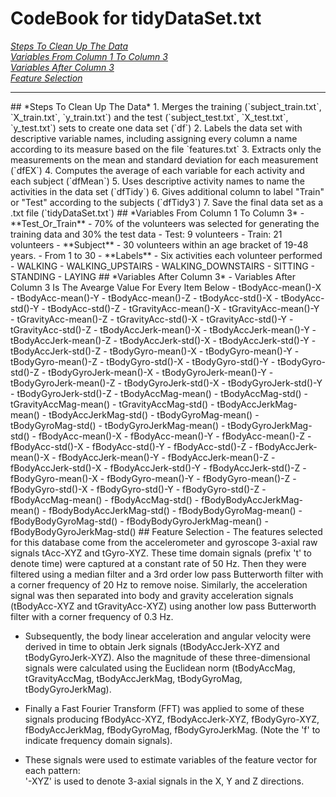 # CodeBook for tidyDataSet.txt
[*Steps To Clean Up The Data*](#Steps)<br/>
[*Variables From Column 1 To Column 3*](#Variables)<br/>
[*Variables After Column 3*](#Data)<br/> 
[*Feature Selection*](#FeatureSelection)

***

<a name="Steps"/>
## *Steps To Clean Up The Data*
  1. Merges the training (`subject_train.txt`, `X_train.txt`, `y_train.txt`) and the test (`subject_test.txt`, `X_test.txt`, `y_test.txt`) sets to create one data set (`df`)
  2. Labels the data set with descriptive variable names, including assigning every column a name according to its measure based on the file `features.txt`
  3. Extracts only the measurements on the mean and standard deviation for each measurement (`dfEX`)
  4. Computes the average of each variable for each activity and each subject (`dfMean`)
  5. Uses descriptive activity names to name the activities in the data set (`dfTidy`)
  6. Gives additional column to label "Train" or "Test" according to the subjects (`dfTidy3`)
  7. Save the final data set as a .txt file (`tidyDataSet.txt`)


<a name="Variables"/>
## *Variables From Column 1 To Column 3*
  - **Test_Or_Train**
    - 70% of the volunteers was selected for generating the training data and 30% the test data
      - Test: 9 volunteers
      - Train: 21 volunteers
  - **Subject**
    - 30 volunteers within an age bracket of 19-48 years.
    - From 1 to 30
  - **Labels**
    - Six activities each volunteer performed
      - WALKING
      - WALKING_UPSTAIRS
      - WALKING_DOWNSTAIRS
      - SITTING
      - STANDING
      - LAYING


<a name="Data"/>
## *Variables After Column 3*
- Variables After Column 3 Is The Avearge Value For Every Item Below
    - tBodyAcc-mean()-X
    - tBodyAcc-mean()-Y
    - tBodyAcc-mean()-Z
    - tBodyAcc-std()-X
    - tBodyAcc-std()-Y
    - tBodyAcc-std()-Z
    - tGravityAcc-mean()-X
    - tGravityAcc-mean()-Y
    - tGravityAcc-mean()-Z
    - tGravityAcc-std()-X
    - tGravityAcc-std()-Y
    - tGravityAcc-std()-Z
    - tBodyAccJerk-mean()-X
    - tBodyAccJerk-mean()-Y
    - tBodyAccJerk-mean()-Z
    - tBodyAccJerk-std()-X
    - tBodyAccJerk-std()-Y
    - tBodyAccJerk-std()-Z
    - tBodyGyro-mean()-X
    - tBodyGyro-mean()-Y
    - tBodyGyro-mean()-Z
    - tBodyGyro-std()-X
    - tBodyGyro-std()-Y
    - tBodyGyro-std()-Z
    - tBodyGyroJerk-mean()-X
    - tBodyGyroJerk-mean()-Y
    - tBodyGyroJerk-mean()-Z
    - tBodyGyroJerk-std()-X
    - tBodyGyroJerk-std()-Y
    - tBodyGyroJerk-std()-Z
    - tBodyAccMag-mean()
    - tBodyAccMag-std()
    - tGravityAccMag-mean()
    - tGravityAccMag-std()
    - tBodyAccJerkMag-mean()
    - tBodyAccJerkMag-std()
    - tBodyGyroMag-mean()
    - tBodyGyroMag-std()
    - tBodyGyroJerkMag-mean()
    - tBodyGyroJerkMag-std()
    - fBodyAcc-mean()-X
    - fBodyAcc-mean()-Y
    - fBodyAcc-mean()-Z
    - fBodyAcc-std()-X
    - fBodyAcc-std()-Y
    - fBodyAcc-std()-Z
    - fBodyAccJerk-mean()-X
    - fBodyAccJerk-mean()-Y
    - fBodyAccJerk-mean()-Z
    - fBodyAccJerk-std()-X
    - fBodyAccJerk-std()-Y
    - fBodyAccJerk-std()-Z
    - fBodyGyro-mean()-X
    - fBodyGyro-mean()-Y
    - fBodyGyro-mean()-Z
    - fBodyGyro-std()-X
    - fBodyGyro-std()-Y
    - fBodyGyro-std()-Z
    - fBodyAccMag-mean()
    - fBodyAccMag-std()
    - fBodyBodyAccJerkMag-mean()
    - fBodyBodyAccJerkMag-std()
    - fBodyBodyGyroMag-mean()
    - fBodyBodyGyroMag-std()
    - fBodyBodyGyroJerkMag-mean()
    - fBodyBodyGyroJerkMag-std()

<a name="FeatureSelection"/>
## Feature Selection
- The features selected for this database come from the accelerometer and gyroscope 3-axial raw signals tAcc-XYZ and tGyro-XYZ. These time domain signals (prefix 't' to denote time) were captured at a constant rate of 50 Hz. Then they were filtered using a median filter and a 3rd order low pass Butterworth filter with a corner frequency of 20 Hz to remove noise. Similarly, the acceleration signal was then separated into body and gravity acceleration signals (tBodyAcc-XYZ and tGravityAcc-XYZ) using another low pass Butterworth filter with a corner frequency of 0.3 Hz. 

- Subsequently, the body linear acceleration and angular velocity were derived in time to obtain Jerk signals (tBodyAccJerk-XYZ and tBodyGyroJerk-XYZ). Also the magnitude of these three-dimensional signals were calculated using the Euclidean norm (tBodyAccMag, tGravityAccMag, tBodyAccJerkMag, tBodyGyroMag, tBodyGyroJerkMag). 

- Finally a Fast Fourier Transform (FFT) was applied to some of these signals producing fBodyAcc-XYZ, fBodyAccJerk-XYZ, fBodyGyro-XYZ, fBodyAccJerkMag, fBodyGyroMag, fBodyGyroJerkMag. (Note the 'f' to indicate frequency domain signals). 

- These signals were used to estimate variables of the feature vector for each pattern:  
'-XYZ' is used to denote 3-axial signals in the X, Y and Z directions.
